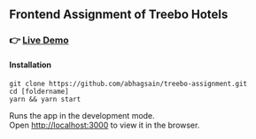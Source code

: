 ## Frontend Assignment of Treebo Hotels

### 👉 [Live Demo](https://treebo.vercel.app/)

#### Installation

```
git clone https://github.com/abhagsain/treebo-assignment.git
cd [foldername]
yarn && yarn start
```

Runs the app in the development mode.\
Open [http://localhost:3000](http://localhost:3000) to view it in the browser.
